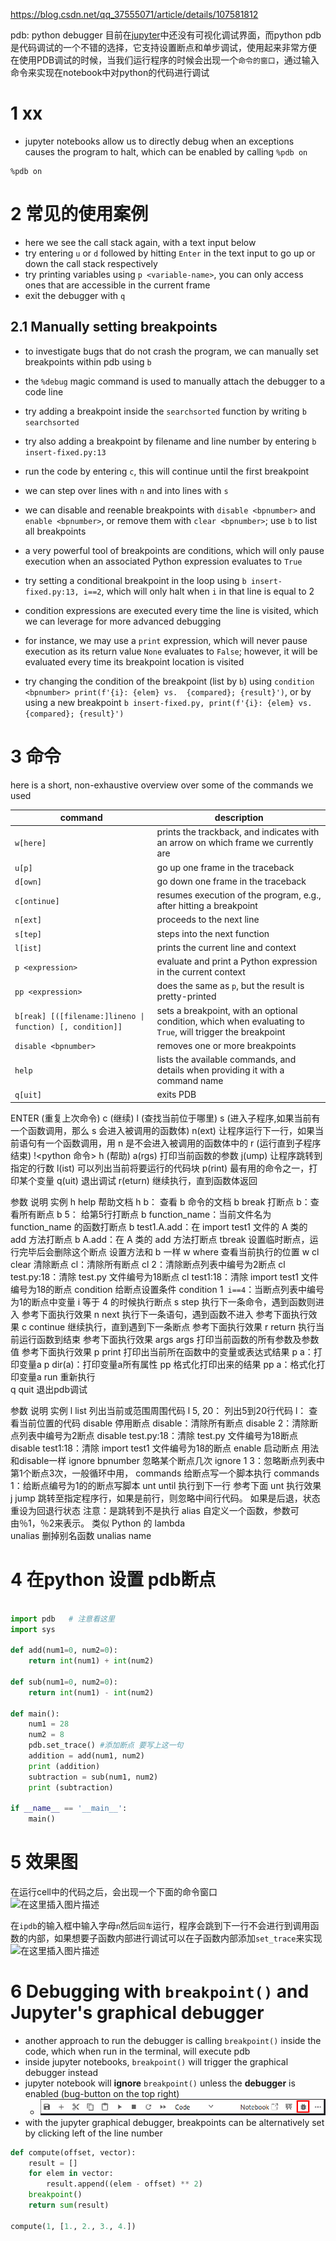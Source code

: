 
https://blog.csdn.net/qq_37555071/article/details/107581812

pdb:  python debugger 
目前在[jupyter](https://so.csdn.net/so/search?q=jupyter&spm=1001.2101.3001.7020)中还没有可视化调试界面，而python pdb是代码调试的一个不错的选择，它支持设置断点和单步调试，使用起来非常方便
在使用PDB调试的时候，当我们运行程序的时候会出现一个`命令的窗口`，通过输入命令来实现在notebook中对python的代码进行调试


# 1 xx

- jupyter notebooks allow us to directly debug when an exceptions causes the program to halt, which can be enabled by calling `%pdb on`

```
%pdb on
```


# 2 常见的使用案例 

- here we see the call stack again, with a text input below  
- try entering `u` or `d` followed by hitting `Enter` in the text input to go up or down the call stack respectively  
- try printing variables using `p <variable-name>`, you can only access ones that are accessible in the current frame  
- exit the debugger with `q`

## 2.1 Manually setting breakpoints

- to investigate bugs that do not crash the program, we can manually set breakpoints within pdb using `b`  
- the `%debug` magic command is used to manually attach the debugger to a code line  
- try adding a breakpoint inside the `searchsorted` function by writing `b searchsorted`  
- try also adding a breakpoint by filename and line number by entering `b insert-fixed.py:13`  
- run the code by entering `c`, this will continue until the first breakpoint  
- we can step over lines with `n` and into lines with `s`  
- we can disable and reenable breakpoints with `disable <bpnumber>` and `enable <bpnumber>`, or remove them with `clear <bpnumber>`; use `b` to list all breakpoints


- a very powerful tool of breakpoints are conditions, which will only pause execution when an associated Python expression evaluates to `True`  
- try setting a conditional breakpoint in the loop using `b insert-fixed.py:13, i==2`, which will only halt when `i` in that line is equal to 2  
- condition expressions are executed every time the line is visited, which we can leverage for more advanced debugging  
- for instance, we may use a `print` expression, which will never pause execution as its return value `None` evaluates to `False`; however, it will be evaluated every time its breakpoint location is visited  
- try changing the condition of the breakpoint (list by `b`) using `condition <bpnumber> print(f'{i}: {elem} vs.  {compared}; {result}')`, 
or by using a new breakpoint   `b insert-fixed.py, print(f'{i}: {elem} vs. {compared}; {result}')`



# 3 命令 


 here is a short, non-exhaustive overview over some of the commands we used  
  
| command | description |  
| - | - |  
| `w[here]` | prints the trackback, and indicates with an arrow on which frame we currently are |  
| `u[p]` | go up one frame in the traceback |  
| `d[own]` | go down one frame in the traceback |  
| `c[ontinue]` | resumes execution of the program, e.g., after hitting a breakpoint |  
| `n[ext]` | proceeds to the next line |  
| `s[tep]` | steps into the next function |  
| `l[ist]` | prints the current line and context |  
| `p <expression>` | evaluate and print a Python expression in the current context |  
| `pp <expression>` | does the same as `p`, but the result is pretty-printed |  
| `b[reak] [([filename:]lineno \| function) [, condition]]` | sets a breakpoint, with an optional condition, which when evaluating to `True`, will trigger the breakpoint |  
| `disable <bpnumber>` | removes one or more breakpoints |  
| `help` | lists the available commands, and details when providing it with a command name |  
| `q[uit]` | exits PDB |

ENTER (重复上次命令)
c (继续)
l (查找当前位于哪里)
s (进入子程序,如果当前有一个函数调用，那么 s 会进入被调用的函数体)
n(ext) 让程序运行下一行，如果当前语句有一个函数调用，用 n 是不会进入被调用的函数体中的
r (运行直到子程序结束)
!<python 命令>
h (帮助)
a(rgs) 打印当前函数的参数
j(ump) 让程序跳转到指定的行数
l(ist) 可以列出当前将要运行的代码块
p(rint) 最有用的命令之一，打印某个变量
q(uit) 退出调试
r(eturn) 继续执行，直到函数体返回


参数	说明	实例
h	help 帮助文档	h b： 查看 b 命令的文档
b	break 打断点	b：查看所有断点
b 5： 给第5行打断点
b function_name：当前文件名为 function_name 的函数打断点
b test1.A.add：在 import test1 文件的 A 类的 add 方法打断点
b A.add：在 A 类的 add 方法打断点
tbreak	设置临时断点，运行完毕后会删除这个断点	设置方法和 b 一样
w	where 查看当前执行的位置	w
cl	clear 清除断点	cl：清除所有断点
cl 2：清除断点列表中编号为2断点
cl test.py:18：清除 test.py 文件编号为18断点
cl test1:18：清除 import test1 文件编号为18的断点
condition	给断点设置条件	condition 1` i==4`：当断点列表中编号为1的断点中变量 i 等于 4 的时候执行断点
s	step 执行下一条命令，遇到函数则进入	参考下面执行效果
n	next 执行下一条语句，遇到函数不进入	参考下面执行效果
c	continue 继续执行，直到遇到下一条断点	参考下面执行效果
r	return 执行当前运行函数到结束	参考下面执行效果
args	args 打印当前函数的所有参数及参数值	参考下面执行效果
p	print 打印出当前所在函数中的变量或表达式结果	p a：打印变量a
p dir(a)：打印变量a所有属性
pp	格式化打印出来的结果	pp a：格式化打印变量a
run	重新执行	
q	quit 退出pdb调试	


参数	说明	实例
l	list 列出当前或范围周围代码	l 5, 20： 列出5到20行代码
l： 查看当前位置的代码
disable	停用断点	disable：清除所有断点
disable 2：清除断点列表中编号为2断点
disable test.py:18：清除 test.py 文件编号为18断点
disable test1:18：清除 import test1 文件编号为18的断点
enable	启动断点	用法和disable一样
ignore bpnumber	忽略某个断点几次	ignore 1 3：忽略断点列表中第1个断点3次，一般循环中用，
commands	给断点写一个脚本执行	commands 1：给断点编号为1的的断点写脚本
unt	until 执行到下一行	参考下面 unt 执行效果
j	jump 跳转至指定程序行，如果是前行，则忽略中间行代码。
如果是后退，状态重设为回退行状态	注意：是跳转到不是执行
alias	自定义一个函数，参数可由％1，％2来表示。
类似 Python 的 lambda	
unalias	删掉别名函数	unalias name





# 4 在python 设置 pdb断点 

```python

import pdb   # 注意看这里 
import sys

def add(num1=0, num2=0):
    return int(num1) + int(num2)
    
def sub(num1=0, num2=0):
    return int(num1) - int(num2)
    
def main():
    num1 = 28
    num2 = 8
    pdb.set_trace() #添加断点 要写上这一句 
    addition = add(num1, num2)
    print (addition)
    subtraction = sub(num1, num2)
    print (subtraction)
    
if __name__ == '__main__':
    main()
```


# 5 效果图 

在运行cell中的代码之后，会出现一个下面的命令窗口  
![在这里插入图片描述](https://i-blog.csdnimg.cn/blog_migrate/71acc42e61708e9a0abe6bb072986f0c.png)  


在`ipdb`的输入框中输入字母`n`然后`回车`运行，程序会跳到下一行不会进行到调用函数的内部，如果想要子函数内部进行调试可以在子函数内部添加`set_trace`来实现  
![在这里插入图片描述](https://i-blog.csdnimg.cn/blog_migrate/9196f6b3bba258490a3ccd986a917cd3.png)




# 6 Debugging with `breakpoint()` and Jupyter's graphical debugger

- another approach to run the debugger is calling `breakpoint()` inside the code, which when run in the terminal, will execute pdb  
- inside jupyter notebooks, `breakpoint()` will trigger the graphical debugger instead  
- jupyter notebook will **ignore** `breakpoint()` unless the **debugger** is enabled (bug-button on the top right) 
    - ![](images/Pasted%20image%2020241110174519.png)
- with the jupyter graphical debugger, breakpoints can be alternatively set by clicking left of the line number


```python
def compute(offset, vector):  
    result = []  
    for elem in vector:  
        result.append((elem - offset) ** 2)  
    breakpoint()  
    return sum(result)  
  
compute(1, [1., 2., 3., 4.])
```





